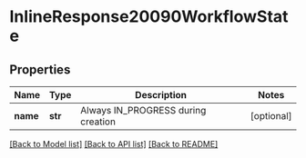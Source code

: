 # InlineResponse20090WorkflowState

## Properties
Name | Type | Description | Notes
------------ | ------------- | ------------- | -------------
**name** | **str** | Always IN_PROGRESS during creation | [optional] 

[[Back to Model list]](../README.md#documentation-for-models) [[Back to API list]](../README.md#documentation-for-api-endpoints) [[Back to README]](../README.md)



